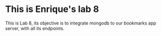 <h1> This is Enrique's lab 8</h1>
<p> This is Lab 8, its objective is to integrate mongodb to our bookmarks app server, with all its endpoints.
</p>
